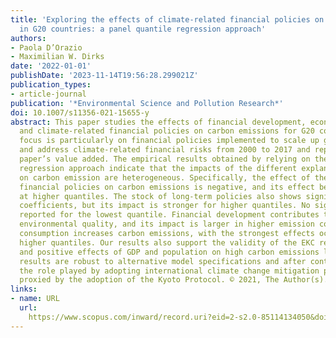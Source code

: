 ```yaml
---
title: 'Exploring the effects of climate-related financial policies on carbon emissions
  in G20 countries: a panel quantile regression approach'
authors:
- Paola D’Orazio
- Maximilian W. Dirks
date: '2022-01-01'
publishDate: '2023-11-14T19:56:28.299021Z'
publication_types:
- article-journal
publication: '*Environmental Science and Pollution Research*'
doi: 10.1007/s11356-021-15655-y
abstract: This paper studies the effects of financial development, economic growth,
  and climate-related financial policies on carbon emissions for G20 countries. The
  focus is particularly on financial policies implemented to scale up green finance
  and address climate-related financial risks from 2000 to 2017 and represent this
  paper’s value added. The empirical results obtained by relying on the panel quantile
  regression approach indicate that the impacts of the different explanatory variables
  on carbon emission are heterogeneous. Specifically, the effect of the stock of short-term
  financial policies on carbon emissions is negative, and its effect becomes smaller
  at higher quantiles. The stock of long-term policies also shows significant negative
  coefficients, but its impact is stronger for higher quantiles. No significance is
  reported for the lowest quantile. Financial development contributes to improving
  environmental quality, and its impact is larger in higher emission countries. Energy
  consumption increases carbon emissions, with the strongest effects occurring at
  higher quantiles. Our results also support the validity of the EKC relationship
  and positive effects of GDP and population on high carbon emissions levels. Estimation
  results are robust to alternative model specifications and after controlling for
  the role played by adopting international climate change mitigation policies as
  proxied by the adoption of the Kyoto Protocol. © 2021, The Author(s).
links:
- name: URL
  url: 
    https://www.scopus.com/inward/record.uri?eid=2-s2.0-85114134050&doi=10.1007%2fs11356-021-15655-y&partnerID=40&md5=042a218ccb686108beb0aa7a28a1b5a2
---
```

